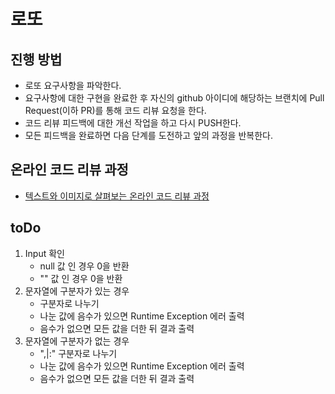 # 로또
## 진행 방법
* 로또 요구사항을 파악한다.
* 요구사항에 대한 구현을 완료한 후 자신의 github 아이디에 해당하는 브랜치에 Pull Request(이하 PR)를 통해 코드 리뷰 요청을 한다.
* 코드 리뷰 피드백에 대한 개선 작업을 하고 다시 PUSH한다.
* 모든 피드백을 완료하면 다음 단계를 도전하고 앞의 과정을 반복한다.

## 온라인 코드 리뷰 과정
* [텍스트와 이미지로 살펴보는 온라인 코드 리뷰 과정](https://github.com/next-step/nextstep-docs/tree/master/codereview)

## toDo

1. Input 확인
   - null 값 인 경우 0을 반환
   - "" 값 인 경우 0을 반환
2. 문자열에 구분자가 있는 경우
   - 구분자로 나누기
   - 나눈 값에 음수가 있으면 Runtime Exception 에러 출력
   - 음수가 없으면 모든 값을 더한 뒤 결과 출력
3. 문자열에 구분자가 없는 경우
   - ",|:" 구분자로 나누기
   - 나눈 값에 음수가 있으면 Runtime Exception 에러 출력
   - 음수가 없으면 모든 값을 더한 뒤 결과 출력